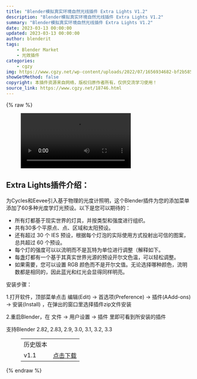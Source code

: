 ```yaml
---
title: "Blender模拟真实环境自然光线插件 Extra Lights V1.2"
description: "Blender模拟真实环境自然光线插件 Extra Lights V1.2"
summary: "Blender模拟真实环境自然光线插件 Extra Lights V1.2"
date: 2023-03-13 00:00:00
updated: 2023-03-13 00:00:00
author: blenderit
tags: 
    - Blender Market
    - 光效插件
categories:
    - cgzy
img: https://www.cgzy.net/wp-content/uploads/2022/07/1656934682-bf2b585aaeb7a04.jpg
showGetMethod: false
copyright: 本插件资源来自网络，版权归原作者所有，仅供交流学习使用！
source_link: https://www.cgzy.net/18746.html
---
```


{% raw %}
<figure class="wp-block-video aligncenter"><video controls src="https://cloud.video.taobao.com/play/u/717183932/p/1/e/6/t/1/367592654401.mp4"></video></figure><div class="wp-block-pandastudio-title"><div class="title_style_01"><h2 id="h2-0">Extra Lights插件介绍：</h2></div></div><p>为Cycles和Eevee引入基于物理的光度计照明，这个Blender插件为您的添加菜单添加了60多种光度学灯光预设。以下是您可以期待的：</p><ul>
<li>所有灯都基于现实世界的灯具，并按类型和强度进行组织。</li>



<li>共有30多个平原点、点、区域和太阳预设。 </li>



<li>还有超过 30 个 IES 预设，根据每个灯泡的实际使用方式投射出可信的图案，总共超过 60 个预设。</li>



<li>每个灯的强度可以以流明而不是瓦特为单位进行调整（解释如下。</li>



<li>每盏灯都有一个基于其真实世界光源的预设开尔文色温，可以轻松调整。</li>



<li>如果需要，您可以设置 RGB 颜色而不是开尔文值。无论选择哪种颜色，流明数都是相同的，因此蓝光和红光会显得同样明亮。 </li>
</ul><div class="wp-block-pandastudio-title"><div class="title_style_01"><p>安装步骤：</p></div></div><p>1.打开软件，顶部菜单点击 编辑(Edit) → 首选项(Preference) → 插件(AAdd-ons) → 安装(Install) ，在弹出的窗口里选择插件zip文件安装</p><p>2.重启Blender，在 文件 → 用户设置 → 插件 里即可看到所安装的插件</p><div class="wp-block-pandastudio-tips"><div class="tip success "><p>支持Blender 2.82, 2.83, 2.9, 3.0, 3.1, 3.2, 3.3</p>
</div></div><figure class="wp-block-table has-medium-font-size"><table><tbody><tr><td>历史版本</td><td></td></tr><tr><td>v1.1</td><td><a href="https://www.cgzy.net/go?_=38c7bc85beaHR0cHM6Ly9wYW4uYmFpZHUuY29tL3MvMWpScE13TVFnV2hWM0wzNVM2cDMwX3c%2FcHdkPWlyNjM%3D" target="_blank" rel="noreferrer noopener">点击下载</a></td></tr></tbody></table></figure>
<div style="display: none">cgzy</div>
{% endraw %}